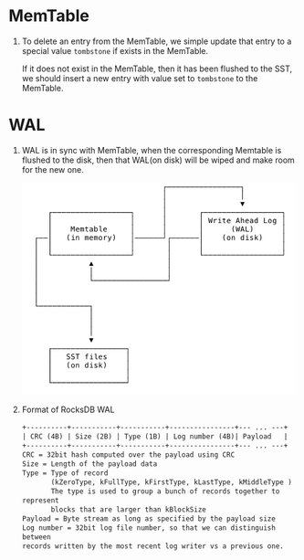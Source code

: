 # MemTable

1. To delete an entry from the MemTable, we simple update that entry to a 
   special value `tombstone` if exists in the MemTable.

   If it does not exist in the MemTable, then it has been flushed to the
   SST, we should insert a new entry with value set to `tombstone` to the
   MemTable.

# WAL

1. WAL is in sync with MemTable, when the corresponding Memtable is flushed
   to the disk, then that WAL(on disk) will be wiped and make room for the 
   new one.

   ![diagram](https://github.com/SteveLauC/pic/blob/main/relation-between-MemTable-WAL-and-SST.png)

2. Format of RocksDB WAL 

   ```text
   +----------+-----------+-----------+----------------+--- ... ---+
   | CRC (4B) | Size (2B) | Type (1B) | Log number (4B)| Payload   |
   +----------+-----------+-----------+----------------+--- ... ---+
   CRC = 32bit hash computed over the payload using CRC
   Size = Length of the payload data
   Type = Type of record
          (kZeroType, kFullType, kFirstType, kLastType, kMiddleType )
          The type is used to group a bunch of records together to represent
          blocks that are larger than kBlockSize
   Payload = Byte stream as long as specified by the payload size
   Log number = 32bit log file number, so that we can distinguish between
   records written by the most recent log writer vs a previous one.
   ```
